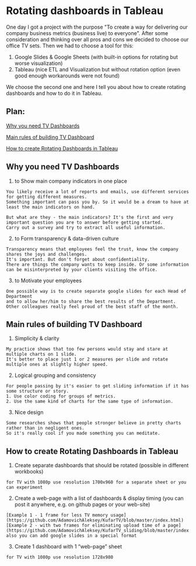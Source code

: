 # Rotating dashboards in Tableau

One day I got a project with the purpose "To create a way for delivering our company business metrics (business live) to everyone". After some consideration and thinking over all pros and cons we decided to choose our office TV sets. Then we had to choose a tool for this: 

1. Google Slides & Google Sheets (with built-in options for rotating but worse visualization)
2. Tableau (nice ETL and Visualization but without rotation option (even good enough workarounds were not found)

We choose the second one and here I tell you about how to create rotating dashboards and how to do it in Tableau.

## Plan:

[Why you need TV Dashboards](#why-you-need-tv-dashboards)

[Main rules of building TV Dashboard](#main-rules-of-building-tv-dashboard)

[How to create Rotating Dashboards in Tableau](#how-to-create-rotating-dashboards-in-tableau)


## Why you need TV Dashboards

1. to Show main company indicators in one place
```
You likely receive a lot of reports and emails, use different services for getting different measures. 
Something important can pass you by. So it would be a dream to have at least the main indicators on hand.

But what are they - the main indicators? It's the first and very important question you are to answer before getting started.
Carry out a survey and try to extract all useful information.
```

2. to Form transparency & data-driven culture
```
Transparency means that employees feel the trust, know the company shares the joys and challenges. 
It's important. But don't forget about confidentiality.
There are things the company wants to keep inside. Or some information can be misinterpreted by your clients visiting the office.
```

3. to Motivate your employees
```
One possible way is to create separate google slides for each Head of Department 
and to allow her/him to share the best results of the Department. 
Other colleagues really feel proud of the best staff of the month.
```

## Main rules of building TV Dashboard

1. Simplicity & clarity
```
My practice shows that too few persons would stay and stare at multiple charts on 1 slide.
It's better to place just 1 or 2 measures per slide and rotate multiple ones at slightly higher speed.
```

2. Logical grouping and consistency
```
For people passing by it's easier to get sliding information if it has some structure or story.
1. Use color coding for groups of metrics. 
2. Use the same kind of charts for the same type of information.
```

3. Nice design
```
Some researches shows that people stronger believe in pretty charts rather than in negligent ones.
So it's really cool if you made something you can meditate.
```

## How to create Rotating Dashboards in Tableau

1. Create separate dashboards that should be rotated (possible in different workbooks)
```
for TV with 1080р use resolution 1700х960 for a separate sheet or you can experiment
```

2. Create a web-page with a list of dashboards & display timing (you can post it anywhere, e.g. on github pages or your web-site)
```
[Example 1 - 1 frame for less TV memory usage](https://github.com/AdamovichAleksey/KufarTV/blob/master/index.html)
[Example 2 - with two frames for eliminating upload time of a page](https://github.com/AdamovichAleksey/KufarTV_sliding/blob/master/index.html)
also you can add google slides in a special format
```

3. Create 1 dashboard with 1 “web-page” sheet
```
for TV with 1080р use resolution 1728х980
```

